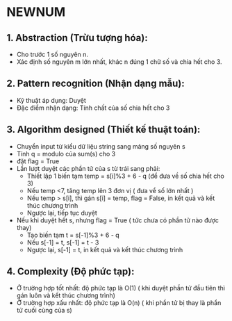 # NEWNUM
## 1. Abstraction (Trừu tượng hóa):
+ Cho trước 1 số nguyên n.
+ Xác định số nguyên m lớn nhất, khác n đúng 1 chữ số và chia hết cho 3.
## 2. Pattern recognition (Nhận dạng mẫu):
+ Kỹ thuật áp dụng: Duyệt
+ Đặc điểm nhận dạng: Tính chất của số chia hết cho 3
## 3. Algorithm designed (Thiết kế thuật toán):
+ Chuyển input từ kiểu dữ liệu string sang mảng số nguyên s
+ Tính q =  modulo của sum(s) cho 3
+ đặt flag = True
+ Lần lượt duyệt các phần tử của s từ trái sang phải:
  - Thiết lập 1 biến tạm temp = s[i]%3 + 6 - q (để đưa về số chia hết cho 3)
  -  Nếu temp <7, tăng temp lên 3 đơn vị ( đưa về số lớn nhất )
  -  Nếu temp > s[i], thì gán s[i] = temp, flag = False, in kết quả và kết thúc chương trình
  -  Ngược lại, tiếp tục duyệt
+ Nếu khi duyệt hết s, nhưng flag = True ( tức chưa có phần tử nào được thay)
  - Tạo biến tạm t = s[-1]%3 + 6 - q 
  - Nếu s[-1] = t, s[-1] = t - 3
  - Ngược lại, s[-1] = t, in kết quả và kết thúc chương trình
## 4. Complexity (Độ phức tạp):
+ Ở trường hợp tốt nhất: độ phức tạp là O(1) ( khi duyệt phần tử đầu tiên thì gán luôn và kết thúc chương trình)
+ Ở trường hợp xấu nhất: độ phức tạp là O(n) ( khi phần tử bị thay là phẩn tử cuối cùng của s)
